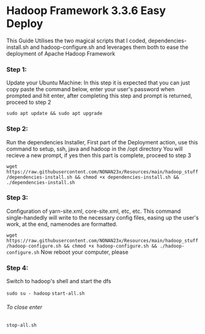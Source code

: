 # Hadoop Framework 3.3.6 Easy Deploy

This Guide Utilises the two magical scripts that I coded, dependencies-install.sh and hadoop-configure.sh and leverages them both to ease the deployment of Apache Hadoop Framework

### Step 1:
Update your Ubuntu Machine:
In this step it is expected that you can just copy paste the command below, enter your user's password when prompted and hit enter, after completing this step and prompt is returned, proceed to step 2

```sudo apt update && sudo apt upgrade```

### Step 2:
Run the dependencies Installer, First part of the Deployment action, use this command to setup, ssh, java and hadoop in the /opt directory
You will recieve a new prompt, if yes then this part is complete, proceed to step 3

```wget https://raw.githubusercontent.com/NONAN23x/Resources/main/hadoop_stuff/dependencies-install.sh && chmod +x dependencies-install.sh && ./dependencies-install.sh```

### Step 3:
Configuration of yarn-site.xml, core-site.xml, etc, etc.
This command single-handedly will write to the necessary config files, easing up the user's work, at the end, namenodes are formatted.

```wget https://raw.githubusercontent.com/NONAN23x/Resources/main/hadoop_stuff/hadoop-configure.sh && chmod +x hadoop-configure.sh && ./hadoop-configure.sh```
Now reboot your computer, please

### Step 4:
Switch to hadoop's shell and start the dfs

`sudo su - hadoop`
`start-all.sh`

###### To close enter
`stop-all.sh`
